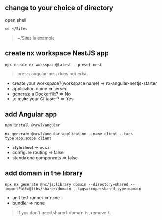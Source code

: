 ## change to your choice of directory
open shell
```
cd ~/Sites
```
> ~/Sites is example

## create nx workspace NestJS app
```
npx create-nx-workspace@latest --preset nest
```
> preset angular-nest does not exist.

- create your workspace?(workspace name) => nx-angular-nestjs-starter
- application name => server
- generate a Dockerfile? => No
- to make your CI faster? => Yes

## add Angular app
```
npm install @nrwl/angular
```
```
nx generate @nrwl/angular:application --name client --tags type:app,scope:client
```
- stylesheet => sccs
- configure routing => false
- standalone components => false

## add domain in the library
```
npx nx generate @nx/js:library domain --directory=shared --importPath=@libs/shared/domain --tags=scope:shared,type:domain
```
- unit test runner => none
- bundler => none

> if you don't need shared-domain.ts, remove it.